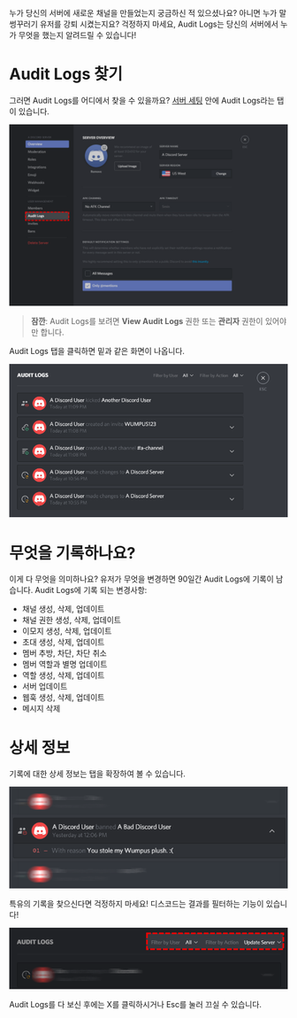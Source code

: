 <!-- TITLE:Korean - Audit Logs -->
<!-- SUBTITLE: 디스코드의 Audit Logs에 대한 정보 -->

누가 당신의 서버에 새로운 채널을 만들었는지 궁금하신 적 있으셨나요? 아니면 누가 말썽꾸러기 유저를 강퇴 시켰는지요? 걱정하지 마세요, Audit Logs는 당신의 서버에서 누가 무엇을 했는지 알려드릴 수 있습니다!

# Audit Logs 찾기
그러면 Audit Logs를 어디에서 찾을 수 있을까요? [서버 세팅](/server-settings) 안에 Audit Logs라는 탭이 있습니다.

![Audit Logs 2](/uploads/audit-logs/audit-logs-2.png "Audit Logs 2")

> **잠깐**: Audit Logs를 보려면 **View Audit Logs** 권한 또는 **관리자** 권한이 있어야만 합니다.

Audit Logs 탭을 클릭하면 밑과 같은 화면이 나옵니다.

![Audit Logs 3](/uploads/audit-logs/audit-logs-3.png "Audit Logs 3")

# 무엇을 기록하나요?

이게 다 무엇을 의미하나요? 유저가 무엇을 변경하면 90일간 Audit Logs에 기록이 남습니다. Audit Logs에 기록 되는 변경사항:

* 채널 생성, 삭제, 업데이트
* 채널 권한 생성, 삭제, 업데이트
* 이모지 생성, 삭제, 업데이트
* 초대 생성, 삭제, 업데이트
* 멤버 추방, 차단, 차단 취소
* 멤버 역할과 별명 업데이트
* 역할 생성, 삭제, 업데이트
* 서버 업데이트
* 웹훅 생성, 삭제, 업데이트
* 메시지 삭제


# 상세 정보
기록에 대한 상세 정보는 탭을 확장하여 볼 수 있습니다.

![Audit Logs 1](/uploads/audit-logs/audit-logs-1.png "Audit Logs 1")

특유의 기록을 찾으신다면 걱정하지 마세요! 디스코드는 결과를 필터하는 기능이 있습니다!

![Audit Logs 4](/uploads/audit-logs/audit-logs-4.png "Audit Logs 4")

Audit Logs를 다 보신 후에는 X를 클릭하시거나 Esc를 눌러 끄실 수 있습니다.
